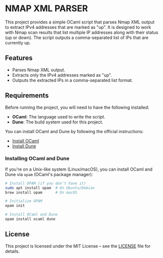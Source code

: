 # NMAP XML PARSER

This project provides a simple OCaml script that parses Nmap XML output to extract IPv4 addresses that are marked as "up". It is designed to work with Nmap scan results that list multiple IP addresses along with their status (up or down). The script outputs a comma-separated list of IPs that are currently up.

## Features

- Parses Nmap XML output.
- Extracts only the IPv4 addresses marked as "up".
- Outputs the extracted IPs in a comma-separated list format.

## Requirements

Before running the project, you will need to have the following installed:

- **OCaml**: The language used to write the script.
- **Dune**: The build system used for this project.

You can install OCaml and Dune by following the official instructions:

- [Install OCaml](https://ocaml.org/docs/install.html)
- [Install Dune](https://dune.build/)

### Installing OCaml and Dune

If you're on a Unix-like system (Linux/macOS), you can install OCaml and Dune via `opam` (OCaml's package manager):

```bash
# Install OPAM (if you don't have it)
sudo apt install opam  # On Ubuntu/Debian
brew install opam      # On macOS

# Initialize OPAM
opam init

# Install OCaml and Dune
opam install ocaml dune
```

## License

This project is licensed under the MIT License – see the [LICENSE](./LICENSE) file for details.
